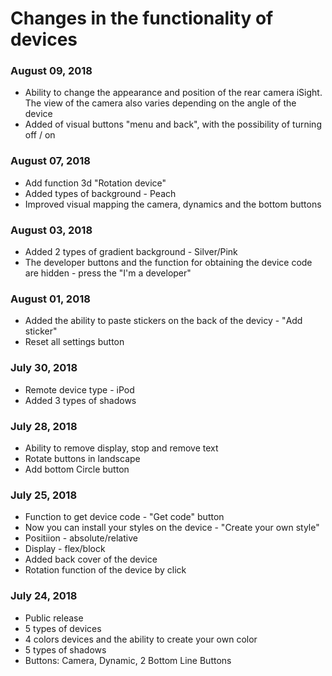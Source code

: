 # Changes in the functionality of devices

### August 09, 2018

* Ability to change the appearance and position of the rear camera iSight. The view of the camera also varies depending on the angle of the device
* Added of visual buttons "menu and back", with the possibility of turning off / on

### August 07, 2018

* Add function 3d "Rotation device"
* Added types of background - Peach
* Improved visual mapping the camera, dynamics and the bottom buttons

### August 03, 2018

* Added 2 types of gradient background - Silver/Pink
* The developer buttons and the function for obtaining the device code are hidden - press the "I'm a developer"

### August 01, 2018

* Added the ability to paste stickers on the back of the deviсу - "Add sticker"
* Reset all settings button

### July 30, 2018

* Remote device type - iPod
* Added 3 types of shadows 

### July 28, 2018

* Ability to remove display, stop and remove text
* Rotate buttons in landscape
* Add bottom Circle button

### July 25, 2018

* Function to get device code - "Get code" button
* Now you can install your styles on the device - "Create your own style"
* Positiion - absolute/relative
* Display - flex/block
* Added back cover of the device
* Rotation function of the device by click

### July 24, 2018

* Public release
* 5 types of devices
* 4 colors devices and the ability to create your own color
* 5 types of shadows
* Buttons: Camera, Dynamic, 2 Bottom Line Buttons
